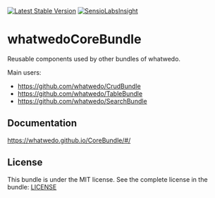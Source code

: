 [![Latest Stable Version](https://poser.pugx.org/whatwedo/core-bundle/v/stable)](https://packagist.org/packages/whatwedo/core-bundle)
[![SensioLabsInsight](https://insight.sensiolabs.com/projects/f4e32125-7f5b-4071-9a6e-9296c1f6acf7/mini.png)](https://insight.sensiolabs.com/projects/f4e32125-7f5b-4071-9a6e-9296c1f6acf7)

# whatwedoCoreBundle

Reusable components used by other bundles of whatwedo.

Main users:

- https://github.com/whatwedo/CrudBundle
- https://github.com/whatwedo/TableBundle
- https://github.com/whatwedo/SearchBundle

## Documentation

https://whatwedo.github.io/CoreBundle/#/

## License

This bundle is under the MIT license. See the complete license in the bundle: [LICENSE](LICENSE)

